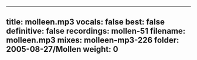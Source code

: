 
---
title: molleen.mp3
vocals: false
best: false
definitive: false
recordings: mollen-51
filename: molleen.mp3
mixes: molleen-mp3-226
folder: 2005-08-27/Mollen
weight: 0
---
